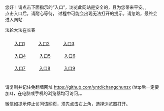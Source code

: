 您好！请点击下面指示的“入口”，浏览此网站是安全的，且为您带来平安。。 <br/>
点击入口后，请耐心等待， 过程中可能会出现无法打开的提示，请忽略，最终会进入网站. </br>

法轮大法在长春<br/>
<div style="padding:10px"><a style="margin:20px" target="_blank" href="https://d33h12bm987e1o.cloudfront.net/2Qpsp?fnnwmgea" id="ccLink1" rel="nofollow">入口1</a> <a target="_blank" style="margin:20px" href="https://d1z5fq5ystb1.cloudfront.net/2Qpsp?alrbvj" id="ccLink2" rel="nofollow">入口2</a> <a style="margin:20px" target="_blank" href="https://d1syl9vy7i645y.cloudfront.net/2Qpsp?sabmdw" id="ccLink3" rel="nofollow">入口3</a></div>

<div style="padding:10px" ><a style="margin:20px" target="_blank" href="https://d33h12bm987e1o.cloudfront.net/2Qpsp?fnnwmgea" id="ccLink4" rel="nofollow">入口4</a> <a style="margin:20px" href="https://d1z5fq5ystb1.cloudfront.net/2Qpsp?alrbvj" target="_blank" id="ccLink5" rel="nofollow">入口5</a> <a style="margin:20px" href="https://d1syl9vy7i645y.cloudfront.net/2Qpsp?sabmdw" target="_blank" id="ccLink6" rel="nofollow">入口6</a></div>

<div style="padding:10px"><a style="margin:20px" target="_blank" href="https://d33h12bm987e1o.cloudfront.net/2Qpsp?fnnwmgea" id="ccLink7" rel="nofollow">入口7</a> <a style="margin:20px" href="https://d1z5fq5ystb1.cloudfront.net/2Qpsp?alrbvj" target="_blank" id="ccLink8" rel="nofollow">入口8</a> <a style="margin:20px" target="_blank" href="https://d1syl9vy7i645y.cloudfront.net/2Qpsp?sabmdw" id="ccLink9" rel="nofollow">入口9</a></div>

<br/>



请复制并记住免翻墙网址 https://github.com/yntd/changchunzx (http后一定要加s)，在电脑或手机的浏览器均可访问。。<br/>

微信如提示停止访问该网页，须先点击右上角，选择浏览器打开。

